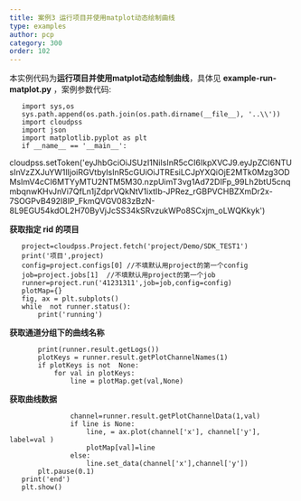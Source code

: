 ```yaml
---
title: 案例3 运行项目并使用matplot动态绘制曲线
type: examples
author: pcp
category: 300
order: 102
---
```



本实例代码为**运行项目并使用matplot动态绘制曲线**，具体见 **example-run-matplot.py** ，案例参数代码:
```
   import sys,os
   sys.path.append(os.path.join(os.path.dirname(__file__), '..\\'))
   import cloudpss
   import json
   import matplotlib.pyplot as plt
   if __name__ == '__main__':
```
cloudpss.setToken('eyJhbGciOiJSUzI1NiIsInR5cCI6IkpXVCJ9.eyJpZCI6NTUsInVzZXJuYW1lIjoiRGVtbyIsInR5cGUiOiJTREsiLCJpYXQiOjE2MTk0Mzg3ODMsImV4cCI6MTYyMTU2NTM5M30.nzpUimT3vg1Ad72DIFp_99Lh2btU5cnqmbqnwKHvJnVi7QfLn1jZdprVQkNtV1ixtIb-JPRez_rGBPVCHBZXmDr2x-7SOGPvB492I8IP_FkmQVGV083zBzN-8L9EGU54kdOL2H70ByVjJcSS34kSRvzukWPo8SCxjm_oLWQKkyk')

**获取指定 rid 的项目**

       project=cloudpss.Project.fetch('project/Demo/SDK_TEST1')
       print('项目',project)
       config=project.configs[0] //不填默认用project的第一个config
       job=project.jobs[1]  //不填默认用project的第一个job
       runner=project.run('41231311',job=job,config=config)
       plotMap={}
       fig, ax = plt.subplots()
       while  not runner.status():
           print('running')

**获取通道分组下的曲线名称**

           print(runner.result.getLogs())
           plotKeys = runner.result.getPlotChannelNames(1)
           if plotKeys is not  None:
               for val in plotKeys:
                   line = plotMap.get(val,None)
    
**获取曲线数据**

                   channel=runner.result.getPlotChannelData(1,val)
                   if line is None:
                       line, = ax.plot(channel['x'], channel['y'], label=val )
                       plotMap[val]=line
                   else:
                       line.set_data(channel['x'],channel['y'])
           plt.pause(0.1)
       print('end')
       plt.show()

